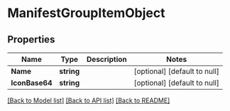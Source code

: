 # ManifestGroupItemObject

## Properties
Name | Type | Description | Notes
------------ | ------------- | ------------- | -------------
**Name** | **string** |  | [optional] [default to null]
**IconBase64** | **string** |  | [optional] [default to null]

[[Back to Model list]](../README.md#documentation-for-models) [[Back to API list]](../README.md#documentation-for-api-endpoints) [[Back to README]](../README.md)

